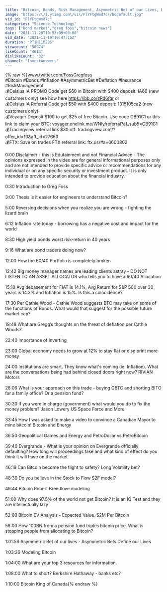 ```yaml
---
title: "Bitcoin, Bonds, Risk Management, Asymmetric Bet of our Lives, Digital Energy w Greg Foss"
image: "https:\/\/i.ytimg.com\/vi\/FlYFtgWmd7c\/hqdefault.jpg"
vid_id: "FlYFtgWmd7c"
categories: "Science-Technology"
tags: ["bond market","greg foss","bitcoin news"]
date: "2021-11-20T10:53:09+03:00"
vid_date: "2021-11-19T19:47:15Z"
duration: "PT1H11M29S"
viewcount: "50974"
likeCount: "4613"
dislikeCount: "32"
channel: "InvestAnswers"
---
```

{% raw %}www.twitter.com/FossGregfoss<br />#Bitcoin #Bonds #Inflation #AsymmetricBet #Deflation #Insurance #RiskManagement<br />💰Celsius IA PROMO Code get $60 in Bitcoin with $400 deposit:  IA60 (new customers only) see how here  <a rel="nofollow" target="blank" href="https://ibb.co/zRd6fqr">https://ibb.co/zRd6fqr</a> or <br />💰Celsius IA Referral Code get $50 with $400 deposit:  1315105ca2  (new customers only)<br />💰Voyager Deposit $100 to get $25 of free Bitcoin. Use code CB91C1 or this link to claim your BTC: voyager.onelink.me/WNly/referral?af_sub5=CB91C1 <br />💰Tradingview referral link $30 off: tradingview.com/?offer_id=10&amp;aff_id=27663<br />💰FTX: Save on trades FTX referral link: ftx.us/#a=6600802<br /><br />0:00 Disclaimer - this is Edutainment and not Financial Advice - The opinions expressed in the video are for general informational purposes only and are not intended to provide specific advice or recommendations for any individual or on any specific security or investment product. It is only intended to provide education about the financial industry.<br /><br />0:30 Introduction to Greg Foss<br /><br />3:00 Thesis is it easier for engineers to understand Bitcoin?<br /><br />5:00 Reversing decisions when you realize you are wrong - fighting the lizard brain<br /><br />6:12 Inflation rate today - borrowing has a negative cost and impact for the world<br /><br />8:30 High yield bonds worst risk-return in 40 years<br /><br />9:16 What are bond traders doing now?<br /><br />12:00 How the 60/40 Portfolio is completely broken<br /><br />12:42 Big money manager names are leading clients astray - DO NOT LISTEN TO AN ASSET ALLOCATOR who tells you to have a 60/40 Allocation<br /><br />15:10 Avg debasement for FIAT is 14.1%, Avg Return for S&amp;P 500 over 30 years is 14.3% and Inflation is 15%. Is this a coincidence?<br /><br />17:30 Per Cathie Wood - Cathie Wood suggests BTC may take on some of the functions of Bonds. What would that suggest for the possible future market cap?<br /><br />19:48 What are Gregg’s thoughts on the threat of deflation per Cathie Woods?<br /><br />22:40 Importance of Inverting<br /><br />23:00 Global economy needs to grow at 12% to stay flat or else print more money<br /><br />24:00 Institutions are smart. They know what's coming (ie. Inflation). What are the conversations being had behind closed doors right now?  RIVIAN Motors<br /><br />28:06 What is your approach on this trade - buying GBTC and shorting BITO for a family office? Or a pension fund?<br /><br />30:30 If you were in charge (government) what would you do to fix the money problem? Jason Lowery US Space Force and More<br /><br />33:45 How I was asked to make a video to convince a Canadian Mayor to mine bitcoin!  Bitcoin and Energy<br /><br />36:50 Geopolitical Games and Energy and PetroDollar vs PetroBitcoin <br /><br />39:40 Evergrande - What is your opinion on Evergrande officially defaulting? How long will proceedings take and what kind of effect do you think it will have on the market.<br /><br />46:19 Can Bitcoin become the flight to safety? Long Volatility bet?<br /><br />48:30 Do you believe in the Stock to Flow S2F model?<br /><br />49:44 Bitcoin Robert Breedlove modeling<br /><br />51:00 Why does 97.5% of the world not get Bitcoin?  It is an IQ Test and they are intellectually lazy<br /><br />52:00 Bitcoin EV Analysis - Expected Value. $2M Per Bitcoin<br /><br />58:00 How 100BN from a pension fund triples bitcoin price. What is stopping people from allocating to Bitcoin?<br /><br />1:01:56 Asymmetric Bet of our lives - Asymmetric Bets Define our Lives<br /><br />1:03:26 Modeling Bitcoin <br /><br />1:04:00 What are your top 3 resources for information.<br /><br />1:08:00 What to short? Berkshire Hathaway - banks etc?<br /><br />1:10:00 Bitcoin King of Canada{% endraw %}
